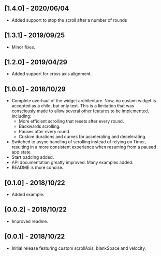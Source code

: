 ## [1.4.0] - 2020/06/04

* Added support to stop the scroll after a number of rounds

## [1.3.1] - 2019/09/25

* Minor fixes.

## [1.2.0] - 2019/04/29

* Added support for cross axis alignment.

## [1.0.0] - 2018/10/29

* Complete overhaul of the widget architecture. Now, no custom widget is
  accepted as a child, but only text. This is a limitation that was consciously
  made to allow several other features to be implemented, including:
  * More efficient scrolling that resets after every round.
  * Backwards scrolling.
  * Pauses after every round.
  * Custom durations and curves for accelerating and decelerating.
* Switched to async handling of scrolling instead of relying on Timer,
  resulting in a more consistent experience when resuming from a paused app
  state.
* Start padding added.
* API documentation greatly improved. Many examples added.
* README is more concise.

## [0.1.0] - 2018/10/22

* Added example.

## [0.0.2] - 2018/10/22

* Improved readme.

## [0.0.1] - 2018/10/22

* Initial release featuring custom scrollAxis, blankSpace and velocity.
